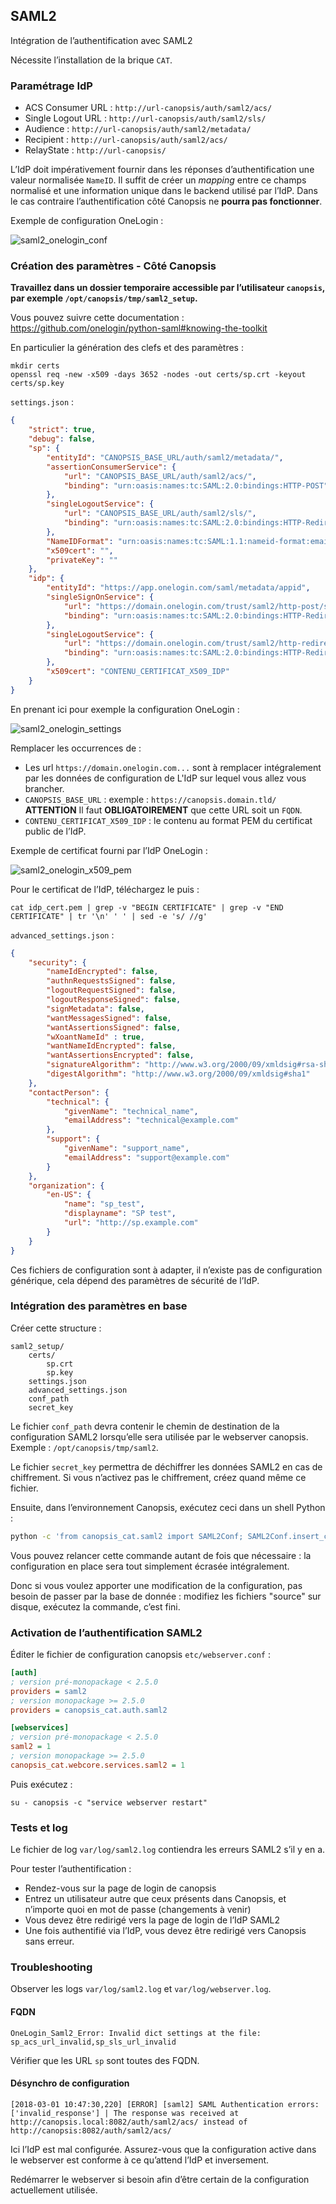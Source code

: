 ## SAML2

Intégration de l’authentification avec SAML2

Nécessite l’installation de la brique `CAT`.

### Paramétrage IdP

 * ACS Consumer URL : `http://url-canopsis/auth/saml2/acs/`
 * Single Logout URL : `http://url-canopsis/auth/saml2/sls/`
 * Audience : `http://url-canopsis/auth/saml2/metadata/`
 * Recipient : `http://url-canopsis/auth/saml2/acs/`
 * RelayState : `http://url-canopsis/`

L’IdP doit impérativement fournir dans les réponses d’authentification une valeur normalisée `NameID`. Il suffit de créer un *mapping* entre ce champs normalisé et une information unique dans le backend utilisé par l’IdP. Dans le cas contraire l’authentification côté Canopsis ne **pourra pas fonctionner**.

Exemple de configuration OneLogin :

![saml2_onelogin_conf](pics/saml2_onelogin_conf.png)

### Création des paramètres - Côté Canopsis

**Travaillez dans un dossier temporaire accessible par l’utilisateur `canopsis`, par exemple `/opt/canopsis/tmp/saml2_setup`.**

Vous pouvez suivre cette documentation : https://github.com/onelogin/python-saml#knowing-the-toolkit

En particulier la génération des clefs et des paramètres :

```
mkdir certs
openssl req -new -x509 -days 3652 -nodes -out certs/sp.crt -keyout certs/sp.key
```

`settings.json` :

```json
{
    "strict": true,
    "debug": false,
    "sp": {
        "entityId": "CANOPSIS_BASE_URL/auth/saml2/metadata/",
        "assertionConsumerService": {
            "url": "CANOPSIS_BASE_URL/auth/saml2/acs/",
            "binding": "urn:oasis:names:tc:SAML:2.0:bindings:HTTP-POST"
        },
        "singleLogoutService": {
            "url": "CANOPSIS_BASE_URL/auth/saml2/sls/",
            "binding": "urn:oasis:names:tc:SAML:2.0:bindings:HTTP-Redirect"
        },
        "NameIDFormat": "urn:oasis:names:tc:SAML:1.1:nameid-format:emailAddress",
        "x509cert": "",
        "privateKey": ""
    },
    "idp": {
        "entityId": "https://app.onelogin.com/saml/metadata/appid",
        "singleSignOnService": {
            "url": "https://domain.onelogin.com/trust/saml2/http-post/sso/appid",
            "binding": "urn:oasis:names:tc:SAML:2.0:bindings:HTTP-Redirect"
        },
        "singleLogoutService": {
            "url": "https://domain.onelogin.com/trust/saml2/http-redirect/slo/appid",
            "binding": "urn:oasis:names:tc:SAML:2.0:bindings:HTTP-Redirect"
        },
        "x509cert": "CONTENU_CERTIFICAT_X509_IDP"
    }
}
```

En prenant ici pour exemple la configuration OneLogin :

![saml2_onelogin_settings](pics/saml2_onelogin_settings.png)

Remplacer les occurrences de :

 * Les url `https://domain.onelogin.com...` sont à remplacer intégralement par les données de configuration de L'IdP sur lequel vous allez vous brancher.
 * `CANOPSIS_BASE_URL` : exemple : `https://canopsis.domain.tld/` **ATTENTION** Il faut **OBLIGATOIREMENT** que cette URL soit un `FQDN`.
 * `CONTENU_CERTIFICAT_X509_IDP` : le contenu au format PEM du certificat public de l’IdP.

Exemple de certificat fourni par l’IdP OneLogin :

![saml2_onelogin_x509_pem](pics/saml2_onelogin_x509_pem.png)

Pour le certificat de l’IdP, téléchargez le puis :

```
cat idp_cert.pem | grep -v "BEGIN CERTIFICATE" | grep -v "END CERTIFICATE" | tr '\n' ' ' | sed -e 's/ //g'
```

`advanced_settings.json` :

```json
{
    "security": {
        "nameIdEncrypted": false,
        "authnRequestsSigned": false,
        "logoutRequestSigned": false,
        "logoutResponseSigned": false,
        "signMetadata": false,
        "wantMessagesSigned": false,
        "wantAssertionsSigned": false,
        "wXoantNameId" : true,
        "wantNameIdEncrypted": false,
        "wantAssertionsEncrypted": false,
        "signatureAlgorithm": "http://www.w3.org/2000/09/xmldsig#rsa-sha1",
        "digestAlgorithm": "http://www.w3.org/2000/09/xmldsig#sha1"
    },
    "contactPerson": {
        "technical": {
            "givenName": "technical_name",
            "emailAddress": "technical@example.com"
        },
        "support": {
            "givenName": "support_name",
            "emailAddress": "support@example.com"
        }
    },
    "organization": {
        "en-US": {
            "name": "sp_test",
            "displayname": "SP test",
            "url": "http://sp.example.com"
        }
    }
}
```

Ces fichiers de configuration sont à adapter, il n’existe pas de configuration générique, cela dépend des paramètres de sécurité de l’IdP.

### Intégration des paramètres en base

Créer cette structure :

```
saml2_setup/
    certs/
        sp.crt
        sp.key
    settings.json
    advanced_settings.json
    conf_path
    secret_key
```

Le fichier `conf_path` devra contenir le chemin de destination de la configuration SAML2 lorsqu’elle sera utilisée par le webserver canopsis. Exemple : `/opt/canopsis/tmp/saml2`.

Le fichier `secret_key` permettra de déchiffrer les données SAML2 en cas de chiffrement. Si vous n’activez pas le chiffrement, créez quand même ce fichier.

Ensuite, dans l’environnement Canopsis, exécutez ceci dans un shell Python :

```bash
python -c 'from canopsis_cat.saml2 import SAML2Conf; SAML2Conf.insert_conf("/opt/canopsis/tmp/saml2_setup", SAML2Conf.provide_default_collection())'
```

Vous pouvez relancer cette commande autant de fois que nécessaire : la configuration en place sera tout simplement écrasée intégralement.

Donc si vous voulez apporter une modification de la configuration, pas besoin de passer par la base de donnée : modifiez les fichiers "source" sur disque, exécutez la commande, c’est fini.

### Activation de l’authentification SAML2

Éditer le fichier de configuration canopsis `etc/webserver.conf` :

```ini
[auth]
; version pré-monopackage < 2.5.0
providers = saml2
; version monopackage >= 2.5.0
providers = canopsis_cat.auth.saml2

[webservices]
; version pré-monopackage < 2.5.0
saml2 = 1
; version monopackage >= 2.5.0
canopsis_cat.webcore.services.saml2 = 1
```

Puis exécutez :

```
su - canopsis -c "service webserver restart"
```

### Tests et log

Le fichier de log `var/log/saml2.log` contiendra les erreurs SAML2 s’il y en a.

Pour tester l’authentification :

 * Rendez-vous sur la page de login de canopsis
 * Entrez un utilisateur autre que ceux présents dans Canopsis, et n’importe quoi en mot de passe (changements à venir)
 * Vous devez être redirigé vers la page de login de l’IdP SAML2
 * Une fois authentifié via l’IdP, vous devez être redirigé vers Canopsis sans erreur.

### Troubleshooting

Observer les logs `var/log/saml2.log` et `var/log/webserver.log`.

#### FQDN

```
OneLogin_Saml2_Error: Invalid dict settings at the file: sp_acs_url_invalid,sp_sls_url_invalid
```

Vérifier que les URL `sp` sont toutes des FQDN.

#### Désynchro de configuration

```
[2018-03-01 10:47:30,220] [ERROR] [saml2] SAML Authentication errors: ['invalid_response'] | The response was received at http://canopsis.local:8082/auth/saml2/acs/ instead of http://canopsis:8082/auth/saml2/acs/
```

Ici l’IdP est mal configurée. Assurez-vous que la configuration active dans le webserver est conforme à ce qu’attend l’IdP et inversement.

Redémarrer le webserver si besoin afin d’être certain de la configuration actuellement utilisée.